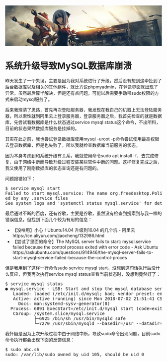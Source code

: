 [![header](../../../assets/header08.jpg)](https://yuenshome.github.io)

# 系统升级导致MySQL数据库崩溃

昨天发生了一个失误，主要是因为我对系统进行了升级，然后没有想到这牵扯到了后台数据库以及相关的其他组件，就比方说phpmyadmin，在登录界面就出现了异常。虽然最后算半解决，但是还有点问题，可能以后需要手动带sudo权限的方式来启动mysql服务了。<!--more-->

后来我理清了思路，首先再次登陆服务器，我发现在我自己的机器上无法登陆服务器，所以索性就到阿里云上登录服务器，登录服务器之后，我首先检查的就是数据库，先尝试看数据库是什么状态通过service mysql status这个命令，不出所料，目前的状态果然数据库服务是挂掉的。

其实在此之前，我也尝试登录数据库使用mysql -uroot -p命令尝试使用最高权限去登录数据库，但是也失败了，所以我就检查数据库当前服务的状态。

因为本身考虑到和系统升级有关系，我就使用命令sudo apt install -f，去完成修复，由于网络中断而导致升级过程安装某些软件中断的问题。这样修复完成之后，我又使用了刚刚数据库的状态查询还是有问题的。

问题报错如下：
<pre class="lang:sh decode:true">$ service mysql start
Failed to start mysql.service: The name org.freedesktop.PolicyKit1 was not provid
ed by any .service files
See system logs and 'systemctl status mysql.service' for details.</pre>
最后通过不断的百度，还有谷歌，主要是谷歌，虽然没有检查到搜索到与我一样的错误信息，但找到下面几个较为有用的信息：
<ul>
	<li>【没啥用】小心！Ubuntu14.04 升级到16.04 的几个坑 - 阿里云
https://cn.aliyun.com/jiaocheng/132986.html</li>
	<li>【尝试了里面的命令】The MySQL server fails to start: mysql.service failed because the control process exited with error code - Ask Ubuntu
https://askubuntu.com/questions/914946/the-mysql-server-fails-to-start-mysql-service-failed-because-the-control-proces</li>
</ul>
但是我用到了这样一行命令sudo service mysql start，没想到这句话执行后没什么反应，但我再次执行service mysql status查看当前状态时，没想到竟然好了：
<pre class="lang:sh decode:true ">$ service mysql status
● mysql.service - LSB: Start and stop the mysql database server daemon
   Loaded: loaded (/etc/init.d/mysql; bad; vendor preset: enabled)
   Active: active (running) since Mon 2018-07-02 21:51:41 CST; 45min ago
     Docs: man:systemd-sysv-generator(8)
  Process: 6891 ExecStart=/etc/init.d/mysql start (code=exited, status=0/SUCCESS)
   CGroup: /system.slice/mysql.service
           ├─6925 /bin/sh /usr/bin/mysqld_safe
           └─7270 /usr/sbin/mysqld --basedir=/usr --datadir=/var/lib/mysql --plu</pre>
我怀疑是因为上次升级过程中由于网络中断，导致sudo命令出现问题，目前sudo命令执行都会出现下面的反馈信息：
<pre class="lang:sh decode:true">$ sudo abc.sh
sudo: /var/lib/sudo owned by uid 105, should be uid 0</pre>
